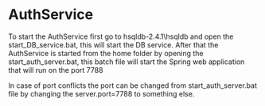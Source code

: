 # AuthService
To start the AuthService first go to hsqldb-2.4.1\hsqldb and open the start_DB_service.bat, this will start the DB service. After that the AuthService is started from the home folder by opening the start_auth_server.bat, this batch file will start the Spring web application that will run on the port 7788

In case of port conflicts the port can be changed from start_auth_server.bat file by changing the server.port=7788 to something else.
